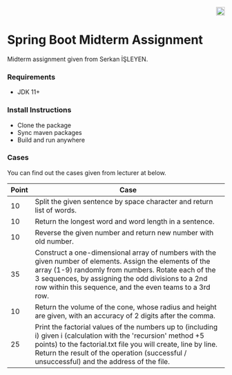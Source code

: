 <p align="right"><a href="https://github.com/enesthedev/spring-midterm-assignment/blob/master/README_TR.md" title="Bu sayfayı Türkçe olarak görüntüle" target="_blank"><img height="20" src="https://github.com/enesthedev/art/blob/master/see-at-turkish.ico"/></a></p>

# Spring Boot Midterm Assignment
Midterm assignment given from Serkan İŞLEYEN.

### Requirements

- JDK 11+

### Install Instructions

- Clone the package
- Sync maven packages
- Build and run anywhere

### Cases
You can find out the cases given from lecturer at below.

| Point | Case                                                                                                                                                                                                                                                                             |
|-------|----------------------------------------------------------------------------------------------------------------------------------------------------------------------------------------------------------------------------------------------------------------------------------|
| 10    | Split the given sentence by space character and return list of words.                                                                                                                                                                                                            |
| 10    | Return the longest word and word length in a sentence.                                                                                                                                                                                                                           |
| 10    | Reverse the given number and return new number with old number.                                                                                                                                                                                                                  |
| 35    | Construct a one-dimensional array of numbers with the given number of elements. Assign the elements of the array (1-9) randomly from numbers. Rotate each of the 3 sequences, by assigning the odd divisions to a 2nd row within this sequence, and the even teams to a 3rd row. |
| 10    | Return the volume of the cone, whose radius and height are given, with an accuracy of 2 digits after the comma.                                                                                                                                                                  |
| 25    | Print the factorial values of the numbers up to (including i) given i (calculation with the 'recursion' method +5 points) to the factorial.txt file you will create, line by line. Return the result of the operation (successful / unsuccessful) and the address of the file.   |                                                                                                                                                                                                                                                                               
